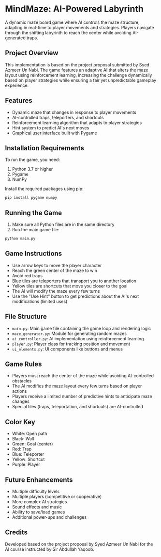 # MindMaze: AI-Powered Labyrinth

A dynamic maze board game where AI controls the maze structure, adapting in real-time to player movements and strategies. Players navigate through the shifting labyrinth to reach the center while avoiding AI-generated traps.

## Project Overview

This implementation is based on the project proposal submitted by Syed Azmeer Un Nabi. The game features an adaptive AI that alters the maze layout using reinforcement learning, increasing the challenge dynamically based on player strategies while ensuring a fair yet unpredictable gameplay experience.

## Features

- Dynamic maze that changes in response to player movements
- AI-controlled traps, teleporters, and shortcuts
- Reinforcement learning algorithm that adapts to player strategies
- Hint system to predict AI's next moves
- Graphical user interface built with Pygame

## Installation Requirements

To run the game, you need:

1. Python 3.7 or higher
2. Pygame
3. NumPy

Install the required packages using pip:

```bash
pip install pygame numpy
```

## Running the Game

1. Make sure all Python files are in the same directory
2. Run the main game file:

```bash
python main.py
```

## Game Instructions

- Use arrow keys to move the player character
- Reach the green center of the maze to win
- Avoid red traps
- Blue tiles are teleporters that transport you to another location
- Yellow tiles are shortcuts that move you closer to the goal
- The AI will modify the maze every few turns
- Use the "Use Hint" button to get predictions about the AI's next modifications (limited uses)

## File Structure

- `main.py`: Main game file containing the game loop and rendering logic
- `maze_generator.py`: Module for generating random mazes
- `ai_controller.py`: AI implementation using reinforcement learning
- `player.py`: Player class for tracking position and movement
- `ui_elements.py`: UI components like buttons and menus

## Game Rules

- Players must reach the center of the maze while avoiding AI-controlled obstacles
- The AI modifies the maze layout every few turns based on player actions
- Players receive a limited number of predictive hints to anticipate maze changes
- Special tiles (traps, teleportation, and shortcuts) are AI-controlled

## Color Key

- White: Open path
- Black: Wall
- Green: Goal (center)
- Red: Trap
- Blue: Teleporter
- Yellow: Shortcut
- Purple: Player

## Future Enhancements

- Multiple difficulty levels
- Multiple players (competitive or cooperative)
- More complex AI strategies
- Sound effects and music
- Ability to save/load games
- Additional power-ups and challenges

## Credits

Developed based on the project proposal by Syed Azmeer Un Nabi for the AI course instructed by Sir Abdullah Yaqoob.
